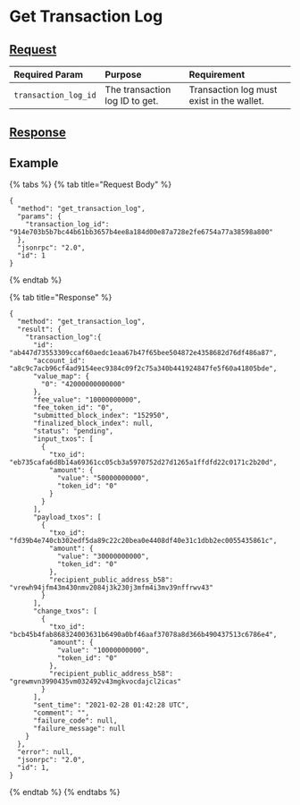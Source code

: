 # Get Transaction Log

## [Request](../../../full-service/src/json_rpc/v2/api/request.rs#L40)

| Required Param | Purpose | Requirement |
| :--- | :--- | :--- |
| `transaction_log_id` | The transaction log ID to get. | Transaction log must exist in the wallet. |

## [Response](../../../full-service/src/json_rpc/v2/api/response.rs#L41)

## Example

{% tabs %}
{% tab title="Request Body" %}
```text
{
  "method": "get_transaction_log",
  "params": {
    "transaction_log_id": "914e703b5b7bc44b61bb3657b4ee8a184d00e87a728e2fe6754a77a38598a800"
  },
  "jsonrpc": "2.0",
  "id": 1
}
```
{% endtab %}

{% tab title="Response" %}
```text
{
  "method": "get_transaction_log",
  "result": {
    "transaction_log":{
      "id": "ab447d73553309ccaf60aedc1eaa67b47f65bee504872e4358682d76df486a87",
      "account_id": "a8c9c7acb96cf4ad9154eec9384c09f2c75a340b441924847fe5f60a41805bde",
      "value_map": {
        "0": "42000000000000"
      },
      "fee_value": "10000000000",
      "fee_token_id": "0",
      "submitted_block_index": "152950",
      "finalized_block_index": null,
      "status": "pending",
      "input_txos": [
        {
          "txo_id": "eb735cafa6d8b14a69361cc05cb3a5970752d27d1265a1ffdfd22c0171c2b20d",
          "amount": {
            "value": "50000000000",
            "token_id": "0"
          }
        }
      ],
      "payload_txos": [
        {
          "txo_id": "fd39b4e740cb302edf5da89c22c20bea0e4408df40e31c1dbb2ec0055435861c",
          "amount": {
            "value": "30000000000",
            "token_id": "0"
          },
          "recipient_public_address_b58": "vrewh94jfm43m430nmv2084j3k230j3mfm4i3mv39nffrwv43"
        }
      ],
      "change_txos": [
        {
          "txo_id": "bcb45b4fab868324003631b6490a0bf46aaf37078a8d366b490437513c6786e4",
          "amount": {
            "value": "10000000000",
            "token_id": "0"
          },
          "recipient_public_address_b58": "grewmvn3990435vm032492v43mgkvocdajcl2icas"
        }
      ],
      "sent_time": "2021-02-28 01:42:28 UTC",
      "comment": "",
      "failure_code": null,
      "failure_message": null
    }
  },
  "error": null,
  "jsonrpc": "2.0",
  "id": 1,
}
```
{% endtab %}
{% endtabs %}

